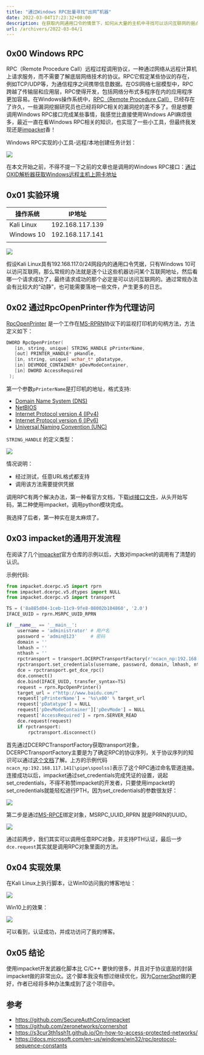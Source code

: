 ```yaml
---
title: "通过Windows RPC批量寻找“出网”机器"
date: 2022-03-04T17:23:32+08:00
description: 在获取内网通用口令的情景下，如何从大量的主机中寻找可以访问互联网的据点作为守控的高地？
url: /archivers/2022-03-04/1
---
```


## 0x00 Windows RPC

RPC（Remote Procedure Call）远程过程调用协议，一种通过网络从远程计算机上请求服务，而不需要了解底层网络技术的协议。RPC它假定某些协议的存在，例如TCP/UDP等，为通信程序之间携带信息数据。在OSI网络七层模型中，RPC跨越了传输层和应用层，RPC使得开发，包括网络分布式多程序在内的应用程序更加容易。在Windows操作系统中，[RPC（Remote Procedure Call）](https://docs.microsoft.com/en-us/windows/win32/rpc/rpc-start-page) 已经存在了许久，一些漏洞挖掘研究员也已经将RPC相关的漏洞挖的差不多了。但是想要调用Windows RPC接口完成某些事情，我感觉比直接使用Windows API麻烦很多，最近一直在看Windows RPC相关的知识，也实现了一些小工具，但最终我发现还是[impacket](https://github.com/SecureAuthCorp/impacket)香！

Windows RPC实现的小工具-远程/本地创建任务计划：

![](../../../static/images/2022-03-04-18-45-19.png)

在本文开始之前，不得不提一下之前的文章也是调用的Windows RPC接口：[通过OXID解析器获取Windows远程主机上网卡地址](https://payloads.online/archivers/2020-07-16/1/) 

## 0x01 实验环境

| 操作系统 | IP地址 |
| --- | --- |
| Kali Linux | 192.168.117.139 |
| Windows 10 | 192.168.117.141 |
|  |  |

![](../../../static/images/2022-03-04-18-46-02.png)


假设Kali Linux具有192.168.117.0/24网段内的通用口令凭据，只有Windows 10可以访问互联网，那么常规的办法就是逐个让这些机器访问某个互联网地址，然后看哪一个请求成功了，最终请求成功的那个必定是可以访问互联网的。通过常规办法会有比较大的“动静”，也可能需要落地一些文件，产生更多的日志。

## 0x02 通过****RpcOpenPrinter作为代理访问****

[RpcOpenPrinter](https://docs.microsoft.com/en-us/openspecs/windows_protocols/ms-rprn/989357e2-446e-4872-bb38-1dce21e1313f) 是一个工作在[MS-RPRN](https://docs.microsoft.com/en-us/openspecs/windows_protocols/ms-rprn/d42db7d5-f141-4466-8f47-0a4be14e2fc1)协议下的监视打印机的句柄方法，方法定义如下：

```c
DWORD RpcOpenPrinter(
   [in, string, unique] STRING_HANDLE pPrinterName,
   [out] PRINTER_HANDLE* pHandle,
   [in, string, unique] wchar_t* pDatatype,
   [in] DEVMODE_CONTAINER* pDevModeContainer,
   [in] DWORD AccessRequired
 );
```

第一个参数`pPrinterName`是打印机的地址，格式支持:

- [Domain Name System (DNS)](https://docs.microsoft.com/en-us/openspecs/windows_protocols/ms-rprn/831cd729-be7c-451e-b729-bd8d84ce4d24#gt_604dcfcd-72f5-46e5-85c1-f3ce69956700)
- [NetBIOS](https://docs.microsoft.com/en-us/openspecs/windows_protocols/ms-rprn/831cd729-be7c-451e-b729-bd8d84ce4d24#gt_b86c44e6-57df-4c48-8163-5e3fa7bdcff4)
- [Internet Protocol version 4 (IPv4)](https://docs.microsoft.com/en-us/openspecs/windows_protocols/ms-rprn/831cd729-be7c-451e-b729-bd8d84ce4d24#gt_0f25c9b5-dc73-4c3e-9433-f09d1f62ea8e)
- [Internet Protocol version 6 (IPv6)](https://docs.microsoft.com/en-us/openspecs/windows_protocols/ms-rprn/831cd729-be7c-451e-b729-bd8d84ce4d24#gt_64c29bb6-c8b2-4281-9f3a-c1eb5d2288aa)
- [Universal Naming Convention (UNC)](https://docs.microsoft.com/en-us/openspecs/windows_protocols/ms-rprn/831cd729-be7c-451e-b729-bd8d84ce4d24#gt_c9507dca-291d-4fd6-9cba-a9ee7da8c908)

`STRING_HANDLE` 的定义类型：

![](../../../static/images/2022-03-04-18-46-32.png)

情况说明：

- 经过测试，任意URL格式都支持
- 调用该方法需要提供凭据

调用RPC有两个解决办法，第一种看官方文档，下载[idl接口文件](https://docs.microsoft.com/en-us/windows/win32/com/idl-files)，从头开始写码，第二种使用impacket，调用python模块完成。

我选择了后者，第一种实在是太麻烦了。

## 0x03 ****impacket的通用开发流程****

在阅读了几个[impacket](https://github.com/SecureAuthCorp/impacket)官方仓库的示例以后，大致对impacket的调用有了清楚的认识。

示例代码:

```python
from impacket.dcerpc.v5 import rprn
from impacket.dcerpc.v5.dtypes import NULL
from impacket.dcerpc.v5 import transport

TS = ('8a885d04-1ceb-11c9-9fe8-08002b104860', '2.0')
IFACE_UUID = rprn.MSRPC_UUID_RPRN

if __name__ == '__main__':
    username = 'administrator' # 用户名
    password = 'admin@123'     # 密码
    domain = ''
    lmhash = ''
    nthash = ''
    rpctransport = transport.DCERPCTransportFactory(r'ncacn_np:192.168.117.141[\pipe\spoolss]')
    rpctransport.set_credentials(username, password, domain, lmhash, nthash)
    dce = rpctransport.get_dce_rpc()
    dce.connect()
    dce.bind(IFACE_UUID, transfer_syntax=TS)
    request = rprn.RpcOpenPrinter()
    target_url = r"http://www.baidu.com/"
    request['pPrinterName'] = '%s\x00' % target_url
    request['pDatatype'] = NULL
    request['pDevModeContainer']['pDevMode'] = NULL
    request['AccessRequired'] = rprn.SERVER_READ
    dce.request(request)
    if rpctransport:
    	rpctransport.disconnect()
```

首先通过DCERPCTransportFactory获取transport对象，DCERPCTransportFactory主要是为了确定RPC的协议序列，关于协议序列的知识可以通过[这个文档](https://docs.microsoft.com/en-us/windows/win32/rpc/protocol-sequence-constants)了解。上方的示例代码`ncacn_np:192.168.117.141[\pipe\spoolss]`表示了这个RPC通过命名管道连接。连接成功以后，impacket通过set_credentials完成凭证的设置，说起set_credentials，不得不称赞impacket的开发者，只要使用impacket的set_credentials就能轻松进行PTH，因为set_credentials的参数很友好：

![](../../../static/images/2022-03-04-18-46-57.png)

第二步是通过[MS-RPCE](https://docs.microsoft.com/en-us/openspecs/windows_protocols/ms-rpce/290c38b1-92fe-4229-91e6-4fc376610c15)绑定对象，MSRPC_UUID_RPRN 就是PRRN的UUID。

![](../../../static/images/2022-03-04-18-47-15.png)

通过前两步，我们其实可以调用任意RPC对象，并支持PTH认证，最后一步`dce.request`其实就是调用RPC对象里面的方法。

## 0x04 实现效果

在Kali Linux上执行脚本，让Win10访问我的博客地址：

![](../../../static/images/2022-03-04-18-47-30.png)

Win10上的效果：

![](../../../static/images/2022-03-04-18-47-43.png)

可以看到，认证成功，并成功访问了我的博客。

## 0x05 结论

使用impacket开发武器化脚本比 C/C++ 要快的很多，并且对于协议底层的封装impacket做的非常出众。这个脚本我没有想过继续优化，因为[CornerShot](https://github.com/zeronetworks/cornershot)做的更好，作者已经将多种办法集成到了这个项目中。

## 参考

- https://github.com/SecureAuthCorp/impacket
- https://github.com/zeronetworks/cornershot
- https://s3cur3th1ssh1t.github.io/On-how-to-access-protected-networks/
- https://docs.microsoft.com/en-us/windows/win32/rpc/protocol-sequence-constants
